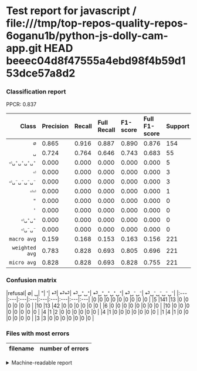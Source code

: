 # Test report for javascript / file:///tmp/top-repos-quality-repos-6oganu1b/python-js-dolly-cam-app.git HEAD beeec04d8f47555a4ebd98f4b59d153dce57a8d2

### Classification report

PPCR: 0.837

| Class | Precision | Recall | Full Recall | F1-score | Full F1-score | Support | Full Support | PPCR |
|------:|:----------|:-------|:------------|:---------|:---------|:--------|:-------------|:-----|
| `∅` | 0.865| 0.916| 0.887| 0.890| 0.876| 154| 159| 0.969 |
| `␣` | 0.724| 0.764| 0.646| 0.743| 0.683| 55| 65| 0.846 |
| `⏎␣⁺␣⁺␣⁺␣⁺` | 0.000| 0.000| 0.000| 0.000| 0.000| 5| 6| 0.833 |
| `⏎` | 0.000| 0.000| 0.000| 0.000| 0.000| 3| 7| 0.429 |
| `⏎␣⁻␣⁻␣⁻␣⁻` | 0.000| 0.000| 0.000| 0.000| 0.000| 3| 6| 0.500 |
| `⏎⏎` | 0.000| 0.000| 0.000| 0.000| 0.000| 1| 5| 0.200 |
| `"` | 0.000| 0.000| 0.000| 0.000| 0.000| 0| 6| 0.000 |
| `'` | 0.000| 0.000| 0.000| 0.000| 0.000| 0| 10| 0.000 |
| `⏎␣⁺␣⁺` | 0.000| 0.000| 0.000| 0.000| 0.000| 0| 0| 0.000 |
| `⏎␣⁻␣⁻` | 0.000| 0.000| 0.000| 0.000| 0.000| 0| 0| 0.000 |
| `macro avg` | 0.159| 0.168| 0.153| 0.163| 0.156| 221| 264| 0.837 |
| `weighted avg` | 0.783| 0.828| 0.693| 0.805| 0.696| 221| 264| 0.837 |
| `micro avg` | 0.828| 0.828| 0.693| 0.828| 0.755| 221| 264| 0.837 |

### Confusion matrix

|refusal|  ∅| ␣| "| '| ⏎| ⏎⏎| ⏎␣⁺␣⁺| ⏎␣⁺␣⁺␣⁺␣⁺| ⏎␣⁻␣⁻| ⏎␣⁻␣⁻␣⁻␣⁻| 
|:---|:---|:---|:---|:---|:---|:---|:---|:---|
|0 |0 |0 |0 |0 |0 |0 |0 |0 |
|5 |141 |13 |0 |0 |0 |0 |0 |0 |
|10 |13 |42 |0 |0 |0 |0 |0 |0 |
|6 |0 |0 |0 |0 |0 |0 |0 |0 |
|10 |0 |0 |0 |0 |0 |0 |0 |0 |
|4 |1 |2 |0 |0 |0 |0 |0 |0 |
|4 |1 |0 |0 |0 |0 |0 |0 |0 |
|1 |4 |1 |0 |0 |0 |0 |0 |0 |
|3 |3 |0 |0 |0 |0 |0 |0 |0 |

### Files with most errors

| filename | number of errors|
|:----:|:-----|

<details>
    <summary>Machine-readable report</summary>
```json
{
  "cl_report": {"\"": {"f1-score": 0.0, "precision": 0.0, "recall": 0.0, "support": 0}, "\u0027": {"f1-score": 0.0, "precision": 0.0, "recall": 0.0, "support": 0}, "macro avg": {"f1-score": 0.16329527372211833, "precision": 0.15891686058811086, "recall": 0.16792207792207794, "support": 221}, "micro avg": {"f1-score": 0.8280542986425339, "precision": 0.8280542986425339, "recall": 0.8280542986425339, "support": 221}, "weighted avg": {"f1-score": 0.8048950279551127, "precision": 0.7829968784311174, "recall": 0.8280542986425339, "support": 221}, "\u2205": {"f1-score": 0.889589905362776, "precision": 0.8650306748466258, "recall": 0.9155844155844156, "support": 154}, "\u23ce": {"f1-score": 0.0, "precision": 0.0, "recall": 0.0, "support": 3}, "\u23ce\u23ce": {"f1-score": 0.0, "precision": 0.0, "recall": 0.0, "support": 1}, "\u23ce\u2423\u207a\u2423\u207a": {"f1-score": 0.0, "precision": 0.0, "recall": 0.0, "support": 0}, "\u23ce\u2423\u207a\u2423\u207a\u2423\u207a\u2423\u207a": {"f1-score": 0.0, "precision": 0.0, "recall": 0.0, "support": 5}, "\u23ce\u2423\u207b\u2423\u207b": {"f1-score": 0.0, "precision": 0.0, "recall": 0.0, "support": 0}, "\u23ce\u2423\u207b\u2423\u207b\u2423\u207b\u2423\u207b": {"f1-score": 0.0, "precision": 0.0, "recall": 0.0, "support": 3}, "\u2423": {"f1-score": 0.7433628318584072, "precision": 0.7241379310344828, "recall": 0.7636363636363637, "support": 55}},
  "cl_report_full": {"\"": {"f1-score": 0.0, "precision": 0.0, "recall": 0.0, "support": 6}, "\u0027": {"f1-score": 0.0, "precision": 0.0, "recall": 0.0, "support": 10}, "macro avg": {"f1-score": 0.15587032267838208, "precision": 0.15891686058811086, "recall": 0.15329462989840348, "support": 264}, "micro avg": {"f1-score": 0.754639175257732, "precision": 0.8280542986425339, "recall": 0.6931818181818182, "support": 264}, "weighted avg": {"f1-score": 0.6956011026795756, "precision": 0.6992759197646017, "recall": 0.6931818181818182, "support": 264}, "\u2205": {"f1-score": 0.875776397515528, "precision": 0.8650306748466258, "recall": 0.8867924528301887, "support": 159}, "\u23ce": {"f1-score": 0.0, "precision": 0.0, "recall": 0.0, "support": 7}, "\u23ce\u23ce": {"f1-score": 0.0, "precision": 0.0, "recall": 0.0, "support": 5}, "\u23ce\u2423\u207a\u2423\u207a": {"f1-score": 0.0, "precision": 0.0, "recall": 0.0, "support": 0}, "\u23ce\u2423\u207a\u2423\u207a\u2423\u207a\u2423\u207a": {"f1-score": 0.0, "precision": 0.0, "recall": 0.0, "support": 6}, "\u23ce\u2423\u207b\u2423\u207b": {"f1-score": 0.0, "precision": 0.0, "recall": 0.0, "support": 0}, "\u23ce\u2423\u207b\u2423\u207b\u2423\u207b\u2423\u207b": {"f1-score": 0.0, "precision": 0.0, "recall": 0.0, "support": 6}, "\u2423": {"f1-score": 0.6829268292682927, "precision": 0.7241379310344828, "recall": 0.6461538461538462, "support": 65}},
  "ppcr": 0.8371212121212122
}
```
</details>
